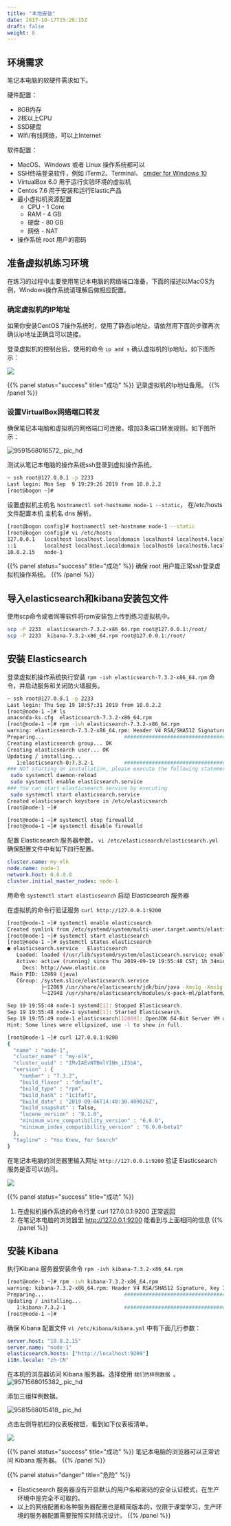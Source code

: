 ```yaml
---
title: "本地安装"
date: 2017-10-17T15:26:15Z
draft: false
weight: 8
---
```


## 环境需求

笔记本电脑的软硬件需求如下。

硬件配置：

* 8GB内存
* 2核以上CPU
* SSD硬盘
* Wifi/有线网络，可以上Internet

软件配置：

* MacOS、Windows 或者 Linux 操作系统都可以
* SSH终端登录软件，例如 iTerm2、Terminal、 [cmder for Windows 10](https://cmder.net/)
* VirtualBox 6.0 用于运行实验环境的虚拟机
* Centos 7.6 用于安装和运行Elastic产品
* 最小虚拟机资源配置
    * CPU - 1 Core
    * RAM - 4 GB
    * 硬盘 - 80 GB
    * 网络 - NAT
* 操作系统 root 用户的密码



## 准备虚拟机练习环境


在练习的过程中主要使用笔记本电脑的网络端口准备，下面的描述以MacOS为例，Windows操作系统请理解后做相应配置。

### 确定虚拟机的IP地址

如果你安装CentOS 7操作系统时，使用了静态ip地址，请依然用下面的步骤再次确认ip地址正确且可以链接。

登录虚拟机的控制台后，使用的命令 `ip add s` 确认虚拟机的Ip地址。如下图所示：

![](/media/9601568016714_.pic_hd.jpg)


 {{% panel status="success" title="成功" %}}
 记录虚拟机的Ip地址备用。
 {{% /panel %}}

### 设置VirtualBox网络端口转发

确保笔记本电脑和虚拟机的网络端口可连接。增加3条端口转发规则。如下图所示：

![9591568016572_.pic_hd](/media/9591568016572_.pic_hd.jpg)

测试从笔记本电脑的操作系统ssh登录到虚拟操作系统。

 ```bash
 ~ ssh root@127.0.0.1 -p 2233
Last login: Mon Sep  9 19:29:26 2019 from 10.0.2.2
[root@bogon ~]#
 ```


设置虚拟机主机名 `hostnamectl set-hostname node-1 --static`， 在/etc/hosts 文件配置本机 主机名 dns 解析。
```bash
[root@bogon config]# hostnamectl set-hostname node-1 --static
[root@bogon config]# vi /etc/hosts
127.0.0.1   localhost localhost.localdomain localhost4 localhost4.localdomain4
::1         localhost localhost.localdomain localhost6 localhost6.localdomain6
10.0.2.15   node-1
 ```

 {{% panel status="success" title="成功" %}}
 确保 root 用户能正常ssh登录虚拟机操作系统。
 {{% /panel %}}



## 导入elasticsearch和kibana安装包文件

使用scp命令或者同等软件将rpm安装包上传到练习虚拟机中。

```bash
scp -P 2233  elasticsearch-7.3.2-x86_64.rpm root@127.0.0.1:/root/
scp -P 2233  kibana-7.3.2-x86_64.rpm root@127.0.0.1:/root/
```

## 安装 Elasticsearch 

登录虚拟机操作系统执行安装 ` rpm -ivh elasticsearch-7.3.2-x86_64.rpm ` 命令，并启动服务和关闭防火墙服务。

```bash
~ ssh root@127.0.0.1 -p 2233
Last login: Thu Sep 19 18:57:31 2019 from 10.0.2.2
[root@node-1 ~]# ls
anaconda-ks.cfg  elasticsearch-7.3.2-x86_64.rpm
[root@node-1 ~]# rpm -ivh elasticsearch-7.3.2-x86_64.rpm 
warning: elasticsearch-7.3.2-x86_64.rpm: Header V4 RSA/SHA512 Signature, key ID d88e42b4: NOKEY
Preparing...                          ################################# [100%]
Creating elasticsearch group... OK
Creating elasticsearch user... OK
Updating / installing...
   1:elasticsearch-0:7.3.2-1          ################################# [100%]
### NOT starting on installation, please execute the following statements to configure elasticsearch service to start automatically using systemd
 sudo systemctl daemon-reload
 sudo systemctl enable elasticsearch.service
### You can start elasticsearch service by executing
 sudo systemctl start elasticsearch.service
Created elasticsearch keystore in /etc/elasticsearch
[root@node-1 ~]#

[root@node-1 ~]# systemctl stop firewalld
[root@node-1 ~]# systemctl disable firewalld

```

配置 Elasticsearch 服务器参数， `vi /etc/elasticsearch/elasticsearch.yml` 确保配置文件中有如下四行配置。

```yml
cluster.name: my-elk
node.name: node-1
network.host: 0.0.0.0
cluster.initial_master_nodes: node-1
```



用命令  `systemctl start elasticsearch` 启动 Elasticsearch 服务器

在虚拟机的命令行验证服务 `curl http://127.0.0.1:9200` 

```bash
[root@node-1 ~]# systemctl enable elasticsearch
Created symlink from /etc/systemd/system/multi-user.target.wants/elasticsearch.service to /usr/lib/systemd/system/elasticsearch.service.
[root@node-1 ~]# systemctl start elasticsearch
[root@node-1 ~]# systemctl status elasticsearch
● elasticsearch.service - Elasticsearch
   Loaded: loaded (/usr/lib/systemd/system/elasticsearch.service; enabled; vendor preset: disabled)
   Active: active (running) since Thu 2019-09-19 19:55:48 CST; 1h 34min ago
     Docs: http://www.elastic.co
 Main PID: 12869 (java)
   CGroup: /system.slice/elasticsearch.service
           ├─12869 /usr/share/elasticsearch/jdk/bin/java -Xms1g -Xmx1g -XX:+UseConcMarkSweepGC -XX:C...
           └─12948 /usr/share/elasticsearch/modules/x-pack-ml/platform/linux-x86_64/bin/controller

Sep 19 19:55:48 node-1 systemd[1]: Stopped Elasticsearch.
Sep 19 19:55:48 node-1 systemd[1]: Started Elasticsearch.
Sep 19 19:55:49 node-1 elasticsearch[12869]: OpenJDK 64-Bit Server VM warning: Option UseConcMark...se.
Hint: Some lines were ellipsized, use -l to show in full.

[root@node-1 ~]# curl 127.0.0.1:9200
{
  "name" : "node-1",
  "cluster_name" : "my-elk",
  "cluster_uuid" : "IMvIAEvNTBmlYINm_iI5bA",
  "version" : {
    "number" : "7.3.2",
    "build_flavor" : "default",
    "build_type" : "rpm",
    "build_hash" : "1c1faf1",
    "build_date" : "2019-09-06T14:40:30.409026Z",
    "build_snapshot" : false,
    "lucene_version" : "8.1.0",
    "minimum_wire_compatibility_version" : "6.8.0",
    "minimum_index_compatibility_version" : "6.0.0-beta1"
  },
  "tagline" : "You Know, for Search"
}
```




在笔记本电脑的浏览器里输入网址 `http://127.0.0.1:9200` 验证 Elasticsearch 服务是否可以访问。

![](/media/15689001330273.jpg)

 {{% panel status="success" title="成功" %}}
 1. 在虚拟机操作系统的命令行里 curl 127.0.0.1:9200 正常返回
 2. 在笔记本电脑的浏览器里 http://127.0.0.1:9200 能看到与上面相同的信息
 {{% /panel %}}


## 安装 Kibana



执行Kibana 服务器安装命令 `rpm -ivh kibana-7.3.2-x86_64.rpm`

```bash
[root@node-1 ~]# rpm -ivh kibana-7.3.2-x86_64.rpm
warning: kibana-7.3.2-x86_64.rpm: Header V4 RSA/SHA512 Signature, key ID d88e42b4: NOKEY
Preparing...                          ################################# [100%]
Updating / installing...
   1:kibana-7.3.2-1                   ################################# [100%]
[root@node-1 ~]#

```

确保 Kibana 配置文件  `vi /etc/kibana/kibana.yml`  中有下面几行参数：

```yml
server.host: "10.0.2.15"
server.name: "node-1"
elasticsearch.hosts: ["http://localhost:9200"]
i18n.locale: "zh-CN"
```

在本机的浏览器访问 Kibana 服务器。选择使用 `我们的样例数据 `。
![9571568015382_.pic_hd](/media/9571568015382_.pic_hd.jpg)

添加三组样例数据。

![9581568015418_.pic_hd](/media/9581568015418_.pic_hd.jpg)

点击左侧导航栏的仪表板按钮，看到如下仪表板清单。

![](/media/15689013007062.jpg)


 {{% panel status="success" title="成功" %}}
 笔记本电脑的浏览器可以正常访问 Kibana 服务器。
 {{% /panel %}}

 {{% panel status="danger" title="危险" %}}
 * Elasticsearch 服务器没有开启默认的用户名和密码的安全认证模式，在生产环境中是完全不可取的。
 * 以上的网络配置和各种服务器配置也是精简版本的，仅限于课堂学习，生产环境的服务器配置需要按照实际情况设计。
 {{% /panel %}}


